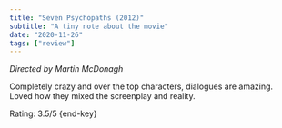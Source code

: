 ```yaml
---
title: "Seven Psychopaths (2012)"
subtitle: "A tiny note about the movie"
date: "2020-11-26"
tags: ["review"]
---
```


_Directed by Martin McDonagh_

Completely crazy and over the top characters, dialogues are amazing. Loved how they mixed the screenplay and reality.

Rating: 3.5/5 {end-key}
